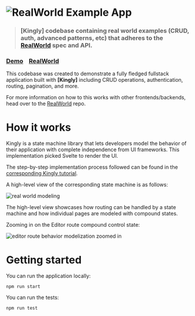 # ![RealWorld Example App](logo.png)

> ### [Kingly] codebase containing real world examples (CRUD, auth, advanced patterns, etc) that adheres to the [RealWorld](https://github.com/gothinkster/realworld) spec and API.


### [Demo](https://rw-kingly-svelte-bricoi1.vercel.app/#/)&nbsp;&nbsp;&nbsp;&nbsp;[RealWorld](https://github.com/gothinkster/realworld)

This codebase was created to demonstrate a fully fledged fullstack application built with **[Kingly]** including CRUD operations, authentication, routing, pagination, and more.

For more information on how to this works with other frontends/backends, head over to the [RealWorld](https://github.com/gothinkster/realworld) repo.

# How it works

Kingly is a state machine library that lets developers model the behavior of their application with complete independence from UI frameworks. This implementation picked Svelte to render the UI.

The step-by-step implementation process followed can be found in the [corresponding Kingly tutorial](https://brucou.github.io/documentation/v1/tutorials/real-world.html).

A high-level view of the corresponding state machine is as follows:

![real world modeling](https://brucou.github.io/documentation/graphs/real-world/realworld-routing-article.png)

The high-level view showcases how routing can be handled by a state machine and how individual pages are modeled with compound states.

Zooming in on the Editor route compound control state:

![editor route behavior modelization zoomed in](https://brucou.github.io/documentation/graphs/real-world/realworld-routing-editor-level-1.png)

# Getting started
You can run the application locally:

```
npm run start
```

You can run the tests:

```
npm run test
```

